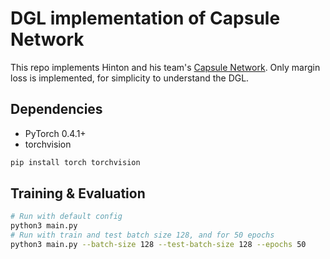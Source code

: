 DGL implementation of Capsule Network
=====================================

This repo implements Hinton and his team's [Capsule Network](https://arxiv.org/abs/1710.09829).
Only margin loss is implemented, for simplicity to understand the DGL.

Dependencies
--------------
* PyTorch 0.4.1+
* torchvision

```bash
pip install torch torchvision
```

Training & Evaluation
----------------------
```bash
# Run with default config
python3 main.py
# Run with train and test batch size 128, and for 50 epochs
python3 main.py --batch-size 128 --test-batch-size 128 --epochs 50
```

